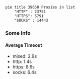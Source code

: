 
```mermaid
pie title 39650 Proxies in list
    "HTTP" : 23751
    "HTTPS": 5791
    "SOCKS" : 14443
```

### Some Info
#### Average Timeout

- mixed: 2.9s
- http: 1.4s
- https: 8.6s
- socks: 6.4s